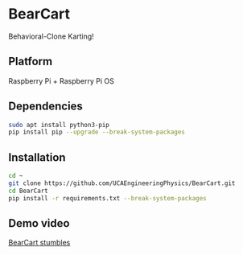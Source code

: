 # BearCart
Behavioral-Clone Karting!

## Platform
Raspberry Pi + Raspberry Pi OS

## Dependencies 
```bash
sudo apt install python3-pip
pip install pip --upgrade --break-system-packages
```

## Installation
```bash
cd ~
git clone https://github.com/UCAEngineeringPhysics/BearCart.git
cd BearCart
pip install -r requirements.txt --break-system-packages
```

## Demo video
[BearCart stumbles](https://youtube.com/shorts/Kcm6qQqev3s)
